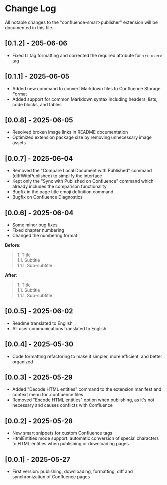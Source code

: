 # Change Log

All notable changes to the "confluence-smart-publisher" extension will be documented in this file.

## [0.1.2] - 205-06-06
- Fixed LI tag formatting and corrected the required attribute for `<ri:user>` tag

## [0.1.1] - 2025-06-05
- Added new command to convert Markdown files to Confluence Storage Format
- Added support for common Markdown syntax including headers, lists, code blocks, and tables

## [0.0.8] - 2025-06-05
- Resolved broken image links in README documentation
- Optimized extension package size by removing unnecessary image assets

## [0.0.7] - 2025-06-04
- Removed the "Compare Local Document with Published" command (diffWithPublished) to simplify the interface
- Kept only the "Sync with Published on Confluence" command which already includes the comparison functionality
- Bugfix in the page title emoji definition command
- Bugfix on Confluence Diagnostics

## [0.0.6] - 2025-06-04
- Some minor bug fixes
- Fixed chapter numbering
- Changed the numbering format

**Before**:

> 1\. Title <br>
> 1\.1\. Subtitle <br>
> 1\.1\.1\. Sub-subtitle <br>

**After**:
> 1\. Title <br>
> 1\.1\. Subtitle <br>
> 1\.1\.1\. Sub-subtitle <br>

## [0.0.5] - 2025-06-02
- Readme translated to English
- All user communications translated to English

## [0.0.4] - 2025-05-30
- Code formatting refactoring to make it simpler, more efficient, and better organized

## [0.0.3] - 2025-05-29
- Added "Decode HTML entities" command to the extension manifest and context menu for .confluence files
- Removed "Encode HTML entities" option when publishing, as it's not necessary and causes conflicts with Confluence

## [0.0.2] - 2025-05-28
- New smart snippets for custom Confluence tags
- HtmlEntities mode support: automatic conversion of special characters to HTML entities when publishing or downloading pages

## [0.0.1] - 2025-05-27
- First version: publishing, downloading, formatting, diff and synchronization of Confluence pages
